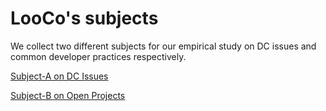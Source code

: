 # LooCo's subjects

We collect two different subjects for our empirical study on DC issues and common developer practices respectively.

[Subject-A on DC Issues](https://agnes-u.github.io/test/subjectA/subjectA.html)

[Subject-B on Open Projects](https://agnes-u.github.io/test/subjectB/subjectB.html)

